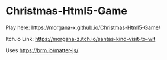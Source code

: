 # Christmas-Html5-Game

Play here: https://morgana-x.github.io/Christmas-Html5-Game/

Itch.io Link: https://morgana-z.itch.io/santas-kind-visit-to-wit

Uses https://brm.io/matter-js/
